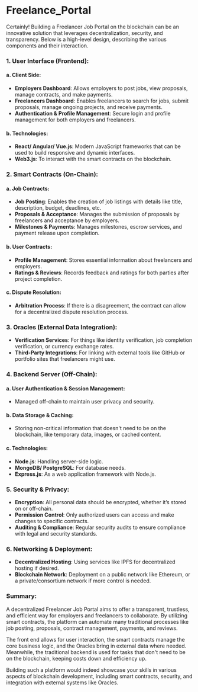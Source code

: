 # Freelance_Portal

Certainly! Building a Freelancer Job Portal on the blockchain can be an innovative solution that leverages decentralization, security, and transparency. Below is a high-level design, describing the various components and their interaction.

### 1. **User Interface (Frontend)**:
#### a. **Client Side**:
   - **Employers Dashboard**: Allows employers to post jobs, view proposals, manage contracts, and make payments.
   - **Freelancers Dashboard**: Enables freelancers to search for jobs, submit proposals, manage ongoing projects, and receive payments.
   - **Authentication & Profile Management**: Secure login and profile management for both employers and freelancers.

#### b. **Technologies**:
   - **React/ Angular/ Vue.js**: Modern JavaScript frameworks that can be used to build responsive and dynamic interfaces.
   - **Web3.js**: To interact with the smart contracts on the blockchain.

### 2. **Smart Contracts (On-Chain)**:
#### a. **Job Contracts**:
   - **Job Posting**: Enables the creation of job listings with details like title, description, budget, deadlines, etc.
   - **Proposals & Acceptance**: Manages the submission of proposals by freelancers and acceptance by employers.
   - **Milestones & Payments**: Manages milestones, escrow services, and payment release upon completion.

#### b. **User Contracts**:
   - **Profile Management**: Stores essential information about freelancers and employers.
   - **Ratings & Reviews**: Records feedback and ratings for both parties after project completion.

#### c. **Dispute Resolution**:
   - **Arbitration Process**: If there is a disagreement, the contract can allow for a decentralized dispute resolution process.

### 3. **Oracles (External Data Integration)**:
   - **Verification Services**: For things like identity verification, job completion verification, or currency exchange rates.
   - **Third-Party Integrations**: For linking with external tools like GitHub or portfolio sites that freelancers might use.

### 4. **Backend Server (Off-Chain)**:
#### a. **User Authentication & Session Management**:
   - Managed off-chain to maintain user privacy and security.

#### b. **Data Storage & Caching**:
   - Storing non-critical information that doesn't need to be on the blockchain, like temporary data, images, or cached content.

#### c. **Technologies**:
   - **Node.js**: Handling server-side logic.
   - **MongoDB/ PostgreSQL**: For database needs.
   - **Express.js**: As a web application framework with Node.js.

### 5. **Security & Privacy**:
   - **Encryption**: All personal data should be encrypted, whether it’s stored on or off-chain.
   - **Permission Control**: Only authorized users can access and make changes to specific contracts.
   - **Auditing & Compliance**: Regular security audits to ensure compliance with legal and security standards.

### 6. **Networking & Deployment**:
   - **Decentralized Hosting**: Using services like IPFS for decentralized hosting if desired.
   - **Blockchain Network**: Deployment on a public network like Ethereum, or a private/consortium network if more control is needed.

### Summary:
A decentralized Freelancer Job Portal aims to offer a transparent, trustless, and efficient way for employers and freelancers to collaborate. By utilizing smart contracts, the platform can automate many traditional processes like job posting, proposals, contract management, payments, and reviews.

The front end allows for user interaction, the smart contracts manage the core business logic, and the Oracles bring in external data where needed. Meanwhile, the traditional backend is used for tasks that don't need to be on the blockchain, keeping costs down and efficiency up.

Building such a platform would indeed showcase your skills in various aspects of blockchain development, including smart contracts, security, and integration with external systems like Oracles.
